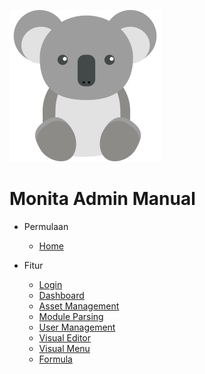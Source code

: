 ![LOGO](/media/koala-svg.svg)

# Monita Admin Manual

- Permulaan

  - [Home](README.md)

- Fitur

  - [Login](log.md)
  - [Dashboard](Dashboard.md)
  - [Asset Management](Asset_Management.md)
  - [Module Parsing](Module_Parsing.md)
  - [User Management](User_management.md)
  - [Visual Editor](Visual_manager.md)
  - [Visual Menu](visual_menu.md)
  - [Formula](formula.md)

